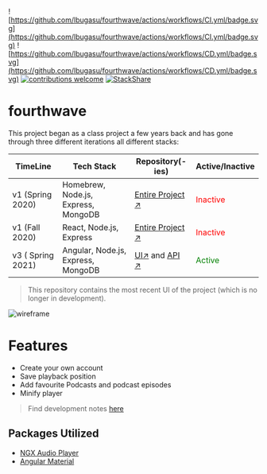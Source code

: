 ![https://github.com/lbugasu/fourthwave/actions/workflows/CI.yml/badge.svg](https://github.com/lbugasu/fourthwave/actions/workflows/CI.yml/badge.svg)
![https://github.com/lbugasu/fourthwave/actions/workflows/CD.yml/badge.svg](https://github.com/lbugasu/fourthwave/actions/workflows/CD.yml/badge.svg)
[![contributions welcome](https://img.shields.io/badge/contributions-welcome-brightgreen.svg?style=flat)](https://github.com/dwyl/esta/issues)
[![StackShare](https://img.shields.io/badge/Tech-Stack-0690fa.svg?style=flat)](https://stackshare.io/lbugasu/fourthwave)

# fourthwave

This project began as a class project a few years back and has gone through three different iterations all different stacks:

| TimeLine          | Tech Stack                          | Repository(-ies)                                                                                         | Active/Inactive                          |
| ----------------- | ----------------------------------- | -------------------------------------------------------------------------------------------------------- | ---------------------------------------- |
| v1 (Spring 2020)  | Homebrew, Node.js, Express, MongoDB | [Entire Project ↗](https://github.com/lbugasu/onthistopic-old)                                           | <span style="color: red">Inactive</span> |
| v1 (Fall 2020)    | React, Node.js, Express             | [Entire Project ↗](https://github.com/lbugasu/on-this-topic)                                             | <span style="color: red">Inactive</span> |
| v3 ( Spring 2021) | Angular, Node.js, Express, MongoDB  | [UI↗](https://github.com/lbugasu/fourthwave) and [API ↗](https://github.com/lbugasu/onthistopic-backend) | <span style="color: green">Active</span> |

> This repository contains the most recent UI of the project (which is no longer in development).

![wireframe](./design/fourthwave2.png)

# Features

-   Create your own account
-   Save playback position
-   Add favourite Podcasts and podcast episodes
-   Minify player

> Find development notes [here](https://aeolian-lynx-ed9.notion.site/Project-fourthwave-b38e561eaa1e4e648abd2d5ea7df6dd2)

## Packages Utilized

-   [NGX Audio Player](https://vmudigal.github.io/ngx-audio-player/guide/getting-started)
-   [Angular Material](https://material.angular.io/)

